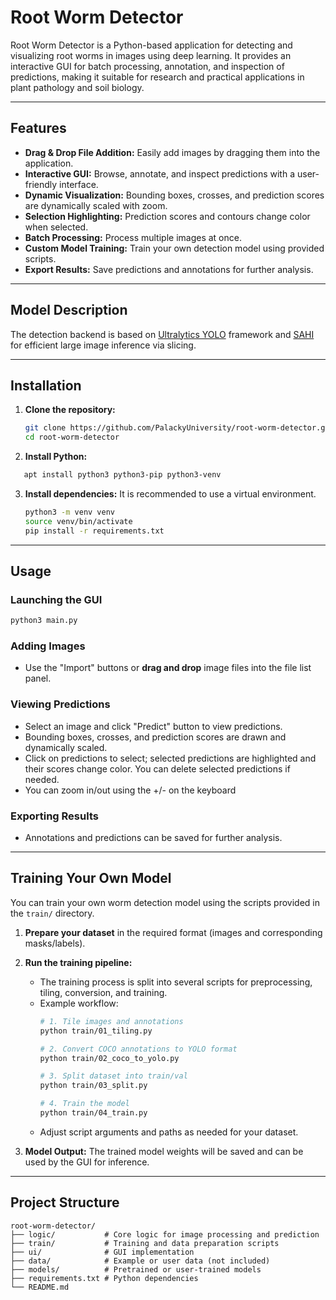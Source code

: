 # Root Worm Detector

Root Worm Detector is a Python-based application for detecting and visualizing root worms in images using deep learning. It provides an interactive GUI for batch processing, annotation, and inspection of predictions, making it suitable for research and practical applications in plant pathology and soil biology.

---

## Features

- **Drag & Drop File Addition:** Easily add images by dragging them into the application.
- **Interactive GUI:** Browse, annotate, and inspect predictions with a user-friendly interface.
- **Dynamic Visualization:** Bounding boxes, crosses, and prediction scores are dynamically scaled with zoom.
- **Selection Highlighting:** Prediction scores and contours change color when selected.
- **Batch Processing:** Process multiple images at once.
- **Custom Model Training:** Train your own detection model using provided scripts.
- **Export Results:** Save predictions and annotations for further analysis.

---

## Model Description

The detection backend is based on [Ultralytics YOLO](https://github.com/ultralytics/ultralytics) framework and [SAHI](https://github.com/obss/sahi) for efficient large image inference via slicing.

---

## Installation

1. **Clone the repository:**
   ```bash
   git clone https://github.com/PalackyUniversity/root-worm-detector.git
   cd root-worm-detector
   ```

2. **Install Python:**
```bash
   apt install python3 python3-pip python3-venv
   ```
3. **Install dependencies:**
   It is recommended to use a virtual environment.
   ```bash
   python3 -m venv venv
   source venv/bin/activate
   pip install -r requirements.txt
   ```

---

## Usage

### Launching the GUI

```bash
python3 main.py
```

### Adding Images

- Use the "Import" buttons or **drag and drop** image files into the file list panel.

### Viewing Predictions

- Select an image and click "Predict" button to view predictions.
- Bounding boxes, crosses, and prediction scores are drawn and dynamically scaled.
- Click on predictions to select; selected predictions are highlighted and their scores change color. You can delete selected predictions if needed.
- You can zoom in/out using the +/- on the keyboard

### Exporting Results

- Annotations and predictions can be saved for further analysis.

---

## Training Your Own Model

You can train your own worm detection model using the scripts provided in the `train/` directory.

1. **Prepare your dataset** in the required format (images and corresponding masks/labels).
2. **Run the training pipeline:**
   - The training process is split into several scripts for preprocessing, tiling, conversion, and training.
   - Example workflow:
     ```bash
     # 1. Tile images and annotations
     python train/01_tiling.py

     # 2. Convert COCO annotations to YOLO format
     python train/02_coco_to_yolo.py

     # 3. Split dataset into train/val
     python train/03_split.py

     # 4. Train the model
     python train/04_train.py
     ```
   - Adjust script arguments and paths as needed for your dataset.

3. **Model Output:** The trained model weights will be saved and can be used by the GUI for inference.

---

## Project Structure

```
root-worm-detector/
├── logic/           # Core logic for image processing and prediction
├── train/           # Training and data preparation scripts
├── ui/              # GUI implementation
├── data/            # Example or user data (not included)
├── models/          # Pretrained or user-trained models
├── requirements.txt # Python dependencies
└── README.md
```
